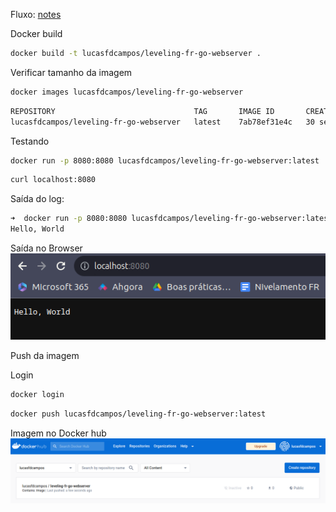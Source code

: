 Fluxo: [notes](https://www.notion.so/Nivelamento-e90fad7d5de04f9bb2a91568932c9e01?pvs=4#b1a0a1bd3ce84a0da24c20753a867540)

Docker build

```bash
docker build -t lucasfdcampos/leveling-fr-go-webserver .
```

Verificar tamanho da imagem

```bash
docker images lucasfdcampos/leveling-fr-go-webserver
```

```bash
REPOSITORY                               TAG       IMAGE ID       CREATED          SIZE
lucasfdcampos/leveling-fr-go-webserver   latest    7ab78ef31e4c   30 seconds ago   885MB
```

Testando

```bash
docker run -p 8080:8080 lucasfdcampos/leveling-fr-go-webserver:latest
```

```bash
curl localhost:8080
```

Saída do log:

```bash
➜  docker run -p 8080:8080 lucasfdcampos/leveling-fr-go-webserver:latest
Hello, World
```

Saída no Browser
![image info](./browser.jpg)

Push da imagem

Login

```bash
docker login
```

```bash
docker push lucasfdcampos/leveling-fr-go-webserver:latest
```

Imagem no Docker hub
![image info](./docker-hub.jpg)